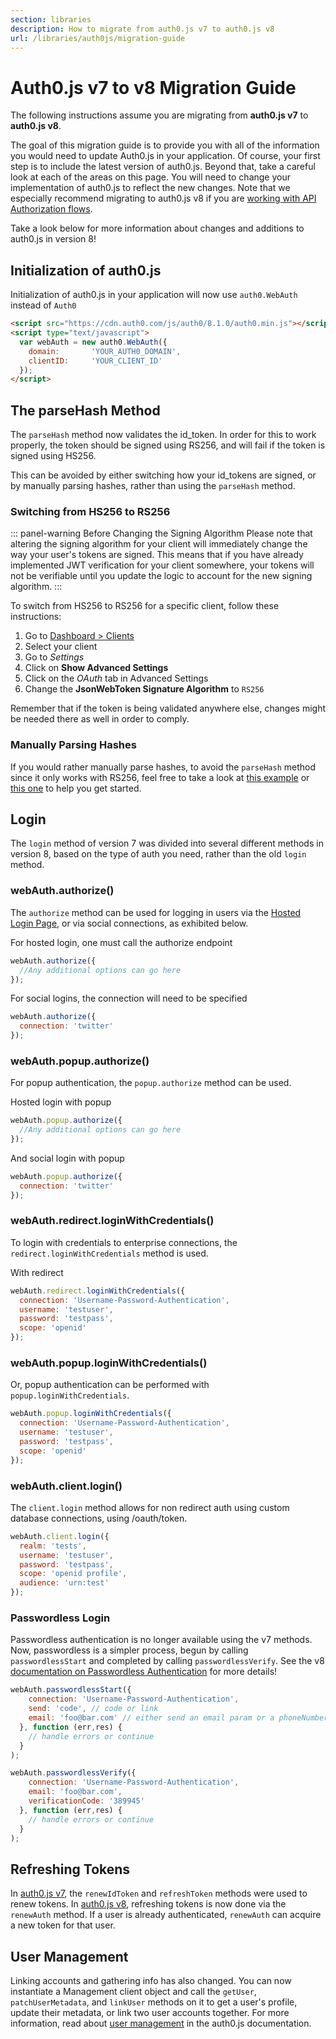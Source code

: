```yaml
---
section: libraries
description: How to migrate from auth0.js v7 to auth0.js v8
url: /libraries/auth0js/migration-guide
---
```


# Auth0.js v7 to v8 Migration Guide

The following instructions assume you are migrating from **auth0.js v7** to **auth0.js v8**.

The goal of this migration guide is to provide you with all of the information you would need to update Auth0.js in your application. Of course, your first step is to include the latest version of auth0.js. Beyond that, take a careful look at each of the areas on this page. You will need to change your implementation of auth0.js to reflect the new changes. Note that we especially recommend migrating to auth0.js v8 if you are [working with API Authorization flows](/api-auth). 

Take a look below for more information about changes and additions to auth0.js in version 8!

## Initialization of auth0.js

Initialization of auth0.js in your application will now use `auth0.WebAuth` instead of `Auth0`
```html
<script src="https://cdn.auth0.com/js/auth0/8.1.0/auth0.min.js"></script>
<script type="text/javascript">
  var webAuth = new auth0.WebAuth({
    domain:       'YOUR_AUTH0_DOMAIN',
    clientID:     'YOUR_CLIENT_ID'
  });
</script>
```

## The parseHash Method

The `parseHash` method now validates the id_token. In order for this to work properly, the token should be signed using RS256, and will fail if the token is signed using HS256.

This can be avoided by either switching how your id_tokens are signed, or by manually parsing hashes, rather than using the `parseHash` method.

### Switching from HS256 to RS256

::: panel-warning Before Changing the Signing Algorithm
Please note that altering the signing algorithm for your client will immediately change the way your user's tokens are signed. This means that if you have already implemented JWT verification for your client somewhere, your tokens will not be verifiable until you update the logic to account for the new signing algorithm.
:::

To switch from HS256 to RS256 for a specific client, follow these instructions:
1. Go to [Dashboard > Clients](https://manage.auth0.com/#/clients)
1. Select your client
1. Go to _Settings_
1. Click on __Show Advanced Settings__
1. Click on the _OAuth_ tab in Advanced Settings
1. Change the __JsonWebToken Signature Algorithm__ to `RS256`

Remember that if the token is being validated anywhere else, changes might be needed there as well in order to comply.

### Manually Parsing Hashes

If you would rather manually parse hashes, to avoid the `parseHash` method since it only works with RS256, feel free to take a look at [this example](https://github.com/auth0/auth0.js/blob/master/src/web-auth/index.js#L97) or [this one](https://github.com/auth0/auth0.js/blob/master/src/helper/qs.js#L10) to help you get started.

## Login

The `login` method of version 7 was divided into several different methods in version 8, based on the type of auth you need, rather than the old `login` method.

### webAuth.authorize()

The `authorize` method can be used for logging in users via the [Hosted Login Page](/libraries/auth0js#hosted-login-page), or via social connections, as exhibited below.

For hosted login, one must call the authorize endpoint


```js
webAuth.authorize({
  //Any additional options can go here
});
```

For social logins, the connection will need to be specified

```js
webAuth.authorize({
  connection: 'twitter'
});
```

### webAuth.popup.authorize()

For popup authentication, the `popup.authorize` method can be used.

Hosted login with popup

```js
webAuth.popup.authorize({
  //Any additional options can go here
});
```

And social login with popup

```js
webAuth.popup.authorize({
  connection: 'twitter'
});
```

### webAuth.redirect.loginWithCredentials()

To login with credentials to enterprise connections, the `redirect.loginWithCredentials` method is used.

With redirect

```js
webAuth.redirect.loginWithCredentials({
  connection: 'Username-Password-Authentication',
  username: 'testuser',
  password: 'testpass',
  scope: 'openid'
});
```

### webAuth.popup.loginWithCredentials()

Or, popup authentication can be performed with `popup.loginWithCredentials`.

```js
webAuth.popup.loginWithCredentials({
  connection: 'Username-Password-Authentication',
  username: 'testuser',
  password: 'testpass',
  scope: 'openid'
});
```

### webAuth.client.login()

The `client.login` method allows for non redirect auth using custom database connections, using /oauth/token.

```js
webAuth.client.login({
  realm: 'tests',
  username: 'testuser',
  password: 'testpass',
  scope: 'openid profile',
  audience: 'urn:test'
});
```

### Passwordless Login

Passwordless authentication is no longer available using the v7 methods. Now, passwordless is a simpler process, begun by calling `passwordlessStart` and completed by calling `passwordlessVerify`. See the v8 [documentation on Passwordless Authentication](/libraries/auth0js#passwordless-login) for more details!

```js
webAuth.passwordlessStart({
    connection: 'Username-Password-Authentication',
    send: 'code', // code or link
    email: 'foo@bar.com' // either send an email param or a phoneNumber param
  }, function (err,res) {
    // handle errors or continue
  }
);
```

```js
webAuth.passwordlessVerify({
    connection: 'Username-Password-Authentication',
    email: 'foo@bar.com',
    verificationCode: '389945'
  }, function (err,res) {
    // handle errors or continue
  }
);
```

## Refreshing Tokens

In [auth0.js v7](/libraries/auth0js/v7#refresh-token), the `renewIdToken` and `refreshToken` methods were used to renew tokens. In [auth0.js v8](/libraries/auth0js#using-renewauth-to-acquire-new-tokens),
refreshing tokens is now done via the `renewAuth` method. If a user is already authenticated, `renewAuth` can acquire a new token for that user.

## User Management

Linking accounts and gathering info has also changed. You can now instantiate a Management client object and call the `getUser`, `patchUserMetadata`, and `linkUser` methods on it to get a user's profile, update their metadata, or link two user accounts together. For more information, read about [user management](/libraries/auth0js#user-management) in the auth0.js documentation.
